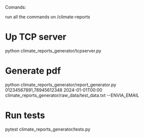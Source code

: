 Comands:


run all the commands on /climate-reports

# Up TCP server
python climate_reports_generator/tcpserver.py


# Generate pdf
python climate_reports_generator/report_generator.py 01234567891,78945612348 2024-01-01T00:00 climate_reports_generator/raw_data/test_data.txt --ENVIA_EMAIL


# Run tests
pytest climate_reports_generator/tests.py
